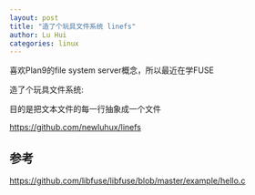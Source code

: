 ```yaml
---
layout: post
title: "造了个玩具文件系统 linefs"
author: Lu Hui
categories: linux
---
```


喜欢Plan9的file system server概念，所以最近在学FUSE

造了个玩具文件系统:

目的是把文本文件的每一行抽象成一个文件

https://github.com/newluhux/linefs

## 参考

https://github.com/libfuse/libfuse/blob/master/example/hello.c